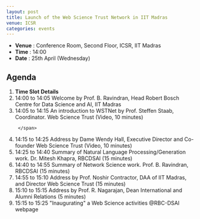 ```yaml
---
layout: post
title: Launch of the Web Science Trust Network in IIT Madras
venue: ICSR
categories: events
---
```

<ul class="mb-5" >
	<li><b>Venue</b> : Conference Room, Second Floor, ICSR, IIT Madras </li>
	 <li><b>Time</b> : 14:00 </li>
	 <li><b>Date</b> : 25th April (Wednesday)</li>
</ul>

<h2 class="post-title text-center"> Agenda </h2>
<ol class="publications container mt-4">
  <li class="row">
    <span class="col-3 text-center"><strong> Time Slot</strong> </span>
    <span class="col-9 text-center"><strong> Details</strong> </span>
  </li>
  <li class="row"> 
     <span class="col-3 text-center">
       14:00 to 14:05     Welcome by Prof. B. Ravindran, Head Robert Bosch Centre for Data Science and AI, IIT Madras 
     </span>
  </li> <li class="row">
     <span class="col-3 text-center">
       14:05 to 14:15
       </span> 
       <span class="col-9">
         An introduction to WSTNet by Prof. Steffen Staab, Coordinator. Web Science Trust (Video, 10 minutes)

     </span>
  </li> <li class="row">
     <span class="col-3 text-center">
       14:15 to 14:25 
       </span> <span class="col-9">Address by Dame Wendy Hall, Executive Director and Co-founder Web Science Trust (Video, 10 minutes)
     </span>
  </li> <li class="row">
     <span class="col-3 text-center">
       14:25 to 14:40   
       </span> <span class="col-9">
       Summary of Natural Language Processing/Generation work. Dr. Mitesh Khapra, RBCDSAI  (15 minutes)
     </span>
  </li> <li class="row">
     <span class="col-3 text-center">
       14:40 to 14:55  
       </span> <span class="col-9">
       Summary of Network Science work. Prof. B. Ravindran, RBCDSAI (15 minutes) 
     </span>
  </li> <li class="row">
     <span class="col-3 text-center">
       14:55 to 15:10
       </span> <span class="col-9">
       Address by Prof. Noshir Contractor, DAA of IIT Madras, and Director Web Science Trust (15 minutes)
     </span>
  </li> <li class="row">
     <span class="col-3 text-center">
       15:10 to 15:15 
       </span> <span class="col-9">
       Address by Prof. R. Nagarajan, Dean International and Alumni Relations (5 minutes)
     </span>
  </li> <li class="row">
     <span class="col-3 text-center">
       15:15 to 15:25 
       </span> <span class="col-9">
       "Inaugurating" a Web Science activities @RBC-DSAI webpage
     </span>
  </li>
</ol>
